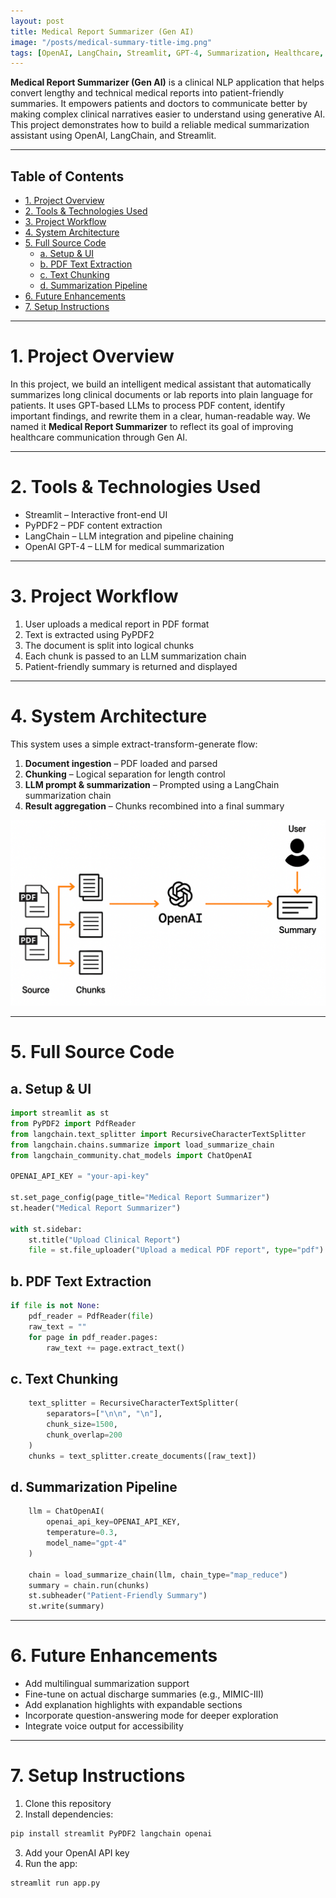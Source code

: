 ```yaml
---
layout: post
title: Medical Report Summarizer (Gen AI)
image: "/posts/medical-summary-title-img.png"
tags: [OpenAI, LangChain, Streamlit, GPT-4, Summarization, Healthcare, PDF, LLM, NLP]
---
```


**Medical Report Summarizer (Gen AI)** is a clinical NLP application that helps convert lengthy and technical medical reports into patient-friendly summaries. It empowers patients and doctors to communicate better by making complex clinical narratives easier to understand using generative AI. This project demonstrates how to build a reliable medical summarization assistant using OpenAI, LangChain, and Streamlit.

---

## Table of Contents

- [1. Project Overview](#1-project-overview)
- [2. Tools & Technologies Used](#2-tools--technologies-used)
- [3. Project Workflow](#3-project-workflow)
- [4. System Architecture](#4-system-architecture)
- [5. Full Source Code](#5-full-source-code)
  - [a. Setup & UI](#a-setup--ui)
  - [b. PDF Text Extraction](#b-pdf-text-extraction)
  - [c. Text Chunking](#c-text-chunking)
  - [d. Summarization Pipeline](#d-summarization-pipeline)
- [6. Future Enhancements](#6-future-enhancements)
- [7. Setup Instructions](#7-setup-instructions)

---

# 1. Project Overview <a name="1-project-overview"></a>

In this project, we build an intelligent medical assistant that automatically summarizes long clinical documents or lab reports into plain language for patients. It uses GPT-based LLMs to process PDF content, identify important findings, and rewrite them in a clear, human-readable way. We named it **Medical Report Summarizer** to reflect its goal of improving healthcare communication through Gen AI.

---

# 2. Tools & Technologies Used <a name="2-tools--technologies-used"></a>

- Streamlit – Interactive front-end UI
- PyPDF2 – PDF content extraction
- LangChain – LLM integration and pipeline chaining
- OpenAI GPT-4 – LLM for medical summarization

---

# 3. Project Workflow <a name="3-project-workflow"></a>

1. User uploads a medical report in PDF format
2. Text is extracted using PyPDF2
3. The document is split into logical chunks
4. Each chunk is passed to an LLM summarization chain
5. Patient-friendly summary is returned and displayed

---

# 4. System Architecture <a name="4-system-architecture"></a>

This system uses a simple extract-transform-generate flow:

1. **Document ingestion** – PDF loaded and parsed
2. **Chunking** – Logical separation for length control
3. **LLM prompt & summarization** – Prompted using a LangChain summarization chain
4. **Result aggregation** – Chunks recombined into a final summary

![alt text](/img/posts/medical-report-summarizer-architecture.png "Architecture diagram")

---

# 5. Full Source Code <a name="5-full-source-code"></a>

## a. Setup & UI <a name="a-setup--ui"></a>
```python
import streamlit as st
from PyPDF2 import PdfReader
from langchain.text_splitter import RecursiveCharacterTextSplitter
from langchain.chains.summarize import load_summarize_chain
from langchain_community.chat_models import ChatOpenAI

OPENAI_API_KEY = "your-api-key"

st.set_page_config(page_title="Medical Report Summarizer")
st.header("Medical Report Summarizer")

with st.sidebar:
    st.title("Upload Clinical Report")
    file = st.file_uploader("Upload a medical PDF report", type="pdf")
```

## b. PDF Text Extraction <a name="b-pdf-text-extraction"></a>
```python
if file is not None:
    pdf_reader = PdfReader(file)
    raw_text = ""
    for page in pdf_reader.pages:
        raw_text += page.extract_text()
```

## c. Text Chunking <a name="c-text-chunking"></a>
```python
    text_splitter = RecursiveCharacterTextSplitter(
        separators=["\n\n", "\n"],
        chunk_size=1500,
        chunk_overlap=200
    )
    chunks = text_splitter.create_documents([raw_text])
```

## d. Summarization Pipeline <a name="d-summarization-pipeline"></a>
```python
    llm = ChatOpenAI(
        openai_api_key=OPENAI_API_KEY,
        temperature=0.3,
        model_name="gpt-4"
    )

    chain = load_summarize_chain(llm, chain_type="map_reduce")
    summary = chain.run(chunks)
    st.subheader("Patient-Friendly Summary")
    st.write(summary)
```

---

# 6. Future Enhancements <a name="6-future-enhancements"></a>

- Add multilingual summarization support
- Fine-tune on actual discharge summaries (e.g., MIMIC-III)
- Add explanation highlights with expandable sections
- Incorporate question-answering mode for deeper exploration
- Integrate voice output for accessibility

---

# 7. Setup Instructions <a name="7-setup-instructions"></a>

1. Clone this repository
2. Install dependencies:
```bash
pip install streamlit PyPDF2 langchain openai
```
3. Add your OpenAI API key
4. Run the app:
```bash
streamlit run app.py
